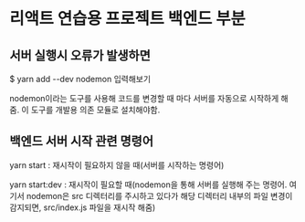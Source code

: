 # 리액트 연습용 프로젝트 백엔드 부분

## 서버 실행시 오류가 발생하면

$ yarn add --dev nodemon
입력해보기

nodemon이라는 도구를 사용해 코드를 변경할 때 마다 서버를 자동으로 시작하게 해줌.
이 도구를 개발용 의존 모듈로 설치해야함.

## 백엔드 서버 시작 관련 명령어

yarn start : 재시작이 필요하지 않을 때(서버를 시작하는 명령어)

yarn start:dev : 재시작이 필요할 때(nodemon을 통해 서버를 실행해 주는 명령어. 여기서 nodemon은 src 디렉터리를 주시하고 있다가 해당 디렉터리 내부의 파일 변경이 감지되면, src/index.js 파일을 재시작 해줌)
